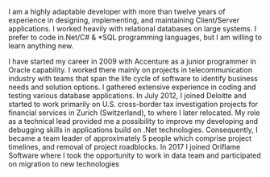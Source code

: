 I am a highly adaptable developer with more than twelve years of experience in designing, implementing, and maintaining 
Client/Server applications. I worked heavily with relational databases on large systems. I prefer to code in.Net/C# & *SQL
programming languages, but I am willing to learn anything new.

I have started my career in 2009 with Accenture as a junior programmer in Oracle capability. I worked there mainly on 
projects in telecommunication industry with teams that span the life cycle of software to identify business needs and 
solution options. I gathered extensive experience in coding and testing various database applications. 
In July 2012, I joined Deloitte and started to work primarily on U.S. cross-border tax investigation projects for financial 
services in Zurich (Switzerland), to where I later relocated. My role as a technical lead provided me a possibility to improve 
my developing and debugging skills in applications build on .Net technologies. Consequently, I became a team leader of 
approximately 5 people which comprise project timelines, and removal of project roadblocks. 
In 2017 I joined Oriflame Software where I took the opportunity to work in data team and participated on migration to new 
technologies